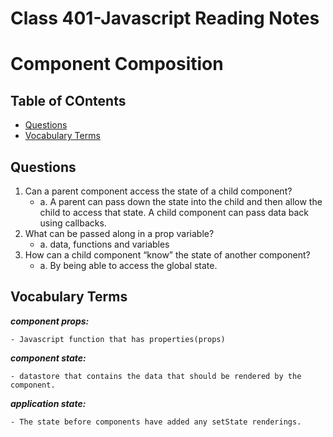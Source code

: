 # Class 401-Javascript Reading Notes

# Component Composition

## Table of COntents

* [Questions](###questions)
* [Vocabulary Terms](###vocabulary-terms)

## Questions

1. Can a parent component access the state of a child component?
    - a. A parent can pass down the state into the child and then allow the child to access that state. A child component can pass data back using callbacks.
2. What can be passed along in a prop variable?
    - a. data, functions and variables
3. How can a child component “know” the state of another component?
    - a. By being able to access the global state. 

    

## Vocabulary Terms

***component props:*** 

    - Javascript function that has properties(props)

***component state:***

    - datastore that contains the data that should be rendered by the component.

***application state:*** 

    - The state before components have added any setState renderings. 
    






